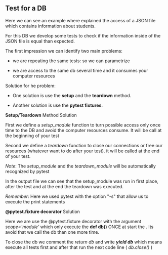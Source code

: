 
## Test for a DB

Here we can see an example where explained the access of a JSON file which contains
information about students. 

For this DB we develop some tests to check if the information inside of the JSON file
is equal than expected.

The first impression we can identify two main problems:

- we are repeating the same tests: so we can parametrize

- we are access to the same db several time and it consumes your computer resources

Solution for he problem:

- One solution is use the **setup** and the **teardown** method. 

- Another solution is use the **pytest fixtures**.

**Setup/Teardown** Method Solution

First we define a _setup_module_ function to turn possible access only once time to the DB and 
avoid the computer resources consume. It will be call at the beginning of your test

Second we define a _teardown_ function to close our connections or free our resources
(whatever want to do after your test). it will be called at the end of your test.

_Note_: The _setup_module_ and the _teardown_module_ will be automatically recognized by pytest 

In the output file we can see that the setup_module was run in first place, after the test and at the end the teardown was executed. 

_Remember_: Here we used pytest with the option "-s" that allow us to execute the print statements

**@pytest.fixture decorator** Solution

Here we are use the @pytest.fixture decorator with the argument *scope='module'*
which only execute the **def db()** ONCE at start the . Its avoid that we call the db than one more time. 

To close the db we comment the _return db_ and write **_yield db_** which means
execute all tests first and after that run the next code line ( _db.close()_ )